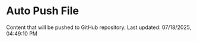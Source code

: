 # Auto Push File

Content that will be pushed to GitHub repository.
Last updated: 07/18/2025, 04:49:10 PM